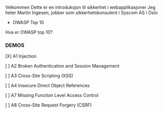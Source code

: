 Velkommen
Dette er en introduksjon til sikkerhet i webapplikasjoner
Jeg heter Martin Ingesen,
jobber som sikkerhetskonsulent i Syscom AS i Oslo

- OWASP Top 10

Hva er OWASP top 10?

### DEMOS

[X] A1 Injection

[ ] A2 Broken Authentication and Session Management

[ ] A3 Cross-Site Scripting (XSS)

[ ] A4 Insecure Direct Object References

[ ] A7 Missing Function Level Access Control

[ ] A8 Cross-Site Request Forgery (CSRF)

